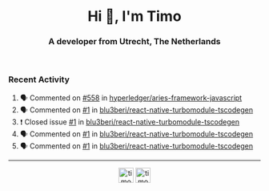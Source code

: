 <h1 align="center">Hi 👋, I'm Timo</h1>
<h3 align="center">A developer from Utrecht, The Netherlands</h3>
<br/>
<!-- https://github.com/rahuldkjain/github-profile-readme-generator --!>

<!--  <p align="left"><img src="https://github-readme-stats.vercel.app/api?username=timoglastra&show_icons=true&count_private=true&" alt="timoglastra" /></p> --!>

<!--
Github language stats
<p align="left"><img src="https://github-readme-stats.vercel.app/api/top-langs/?username=timoglastra&layout=compact" alt="timoglastra" /><p>
-->

<!-- Codestats language stats -->
<!-- <p align="left"><img src="https://codestats-readme.vercel.app/api/top-langs/?username=timoglastra&layout=compact&language_count=12" alt="timoglastra" /><p>    --!>
  
<h3>Recent Activity</h3>

<!--START_SECTION:activity-->
1. 🗣 Commented on [#558](https://github.com/hyperledger/aries-framework-javascript/issues/558) in [hyperledger/aries-framework-javascript](https://github.com/hyperledger/aries-framework-javascript)
2. 🗣 Commented on [#1](https://github.com/blu3beri/react-native-turbomodule-tscodegen/issues/1) in [blu3beri/react-native-turbomodule-tscodegen](https://github.com/blu3beri/react-native-turbomodule-tscodegen)
3. ❗️ Closed issue [#1](https://github.com/blu3beri/react-native-turbomodule-tscodegen/issues/1) in [blu3beri/react-native-turbomodule-tscodegen](https://github.com/blu3beri/react-native-turbomodule-tscodegen)
4. 🗣 Commented on [#1](https://github.com/blu3beri/react-native-turbomodule-tscodegen/issues/1) in [blu3beri/react-native-turbomodule-tscodegen](https://github.com/blu3beri/react-native-turbomodule-tscodegen)
5. 🗣 Commented on [#1](https://github.com/blu3beri/react-native-turbomodule-tscodegen/issues/1) in [blu3beri/react-native-turbomodule-tscodegen](https://github.com/blu3beri/react-native-turbomodule-tscodegen)
<!--END_SECTION:activity-->

---

<p align="center">
<a href="https://twitter.com/timoglastra" target="blank"><img align="center" src="https://cdn.jsdelivr.net/npm/simple-icons@3.0.1/icons/twitter.svg" alt="timoglastra" height="30" width="30" /></a>
<a href="https://linkedin.com/in/timoglastra" target="blank"><img align="center" src="https://cdn.jsdelivr.net/npm/simple-icons@3.0.1/icons/linkedin.svg" alt="timoglastra" height="30" width="30" /></a>
</p>



